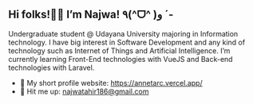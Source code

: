## Hi folks!👋🏻 I’m Najwa! ٩(^ᗜ^ )و ´-

Undergraduate student @ Udayana University majoring in Information technology. I have big interest in Software Development and any kind of technology such as Internet of Things and Artificial Intelligence. I’m currently learning Front-End technologies with VueJS and Back-end technologies with Laravel.

- 📇 My short profile website: https://annetarc.vercel.app/
- 📨 Hit me up: najwatahir186@gmail.com
